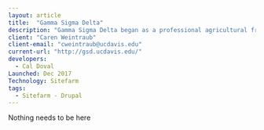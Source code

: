 ```yaml
---
layout: article
title:  "Gamma Sigma Delta"
description: "Gamma Sigma Delta began as a professional agricultural fraternity called Delta Theta Sigma at the Ohio State University, December 1, 1905, and maintained a chapter house."
client: "Caren Weintraub"
client-email: "cweintraub@ucdavis.edu"
current-url: "http://gsd.ucdavis.edu/"
developers:
  - Cal Doval
Launched: Dec 2017
Technology: Sitefarm
tags:
  - Sitefarm - Drupal
---
```


Nothing needs to be here
